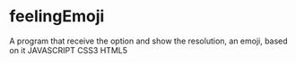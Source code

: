 # feelingEmoji
A program that receive the option and show the resolution, an emoji, based on it
JAVASCRIPT
CSS3
HTML5
